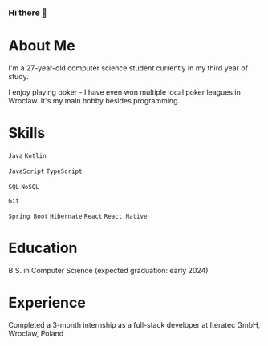 ### Hi there 👋

# About Me
I'm a 27-year-old computer science student currently in my third year of study. 

I enjoy playing poker - I have even won multiple local poker leagues in Wroclaw. It's my main hobby besides programming.

# Skills
`Java`
`Kotlin`

`JavaScript`
`TypeScript`

`SQL`
`NoSQL`

`Git`

`Spring Boot`
`Hibernate`
`React`
`React Native`


# Education
B.S. in Computer Science (expected graduation: early 2024)

# Experience
Completed a 3-month internship as a full-stack developer at Iteratec GmbH, Wroclaw, Poland
